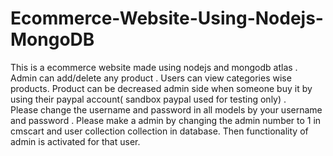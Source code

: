 # Ecommerce-Website-Using-Nodejs-MongoDB
This is a ecommerce website made using nodejs and mongodb atlas . Admin can add/delete any product .
Users can view categories wise products.
Product can be decreased admin side when someone buy it by using their paypal account( sandbox paypal used for testing only) .   
Please change the username and password in all models by your username and password . 
Please make a admin by changing the admin number to 1 in cmscart and user collection collection in database. Then functionality of admin is activated for that user.

